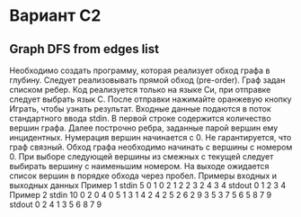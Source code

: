 # Вариант С2
## Graph DFS from edges list
Необходимо создать программу, которая реализует обход графа в глубину. Следует реализовывать
прямой обход (pre-order). Граф задан списком ребер.
Код реализуется только на языке Си, при отправке следует выбрать язык С.
После отправки нажимайте оранжевую кнопку Играть, чтобы узнать результат.
Входные данные подаются в поток стандартного ввода stdin. В первой строке содержится
количество вершин графа. Далее построчно ребра, заданные парой вершин ему инцидентных.
Нумерация вершин начинается с 0. Не гарантируется, что граф связный.
Обход графа необходимо начинать с вершины с номером 0.
При выборе следующей вершины из смежных с текущей следует выбирать вершину с наименьшим
номером.
На выходе ожидается список вершин в порядке обхода через пробел.
Примеры входных и выходных данных
Пример 1
stdin
5
0 1
0 2
1 2
2 3
2 4
3 4
stdout
0 1 2 3 4
Пример 2
stdin
10
0 2
0 4
0 5
1 3
1 4
2 4
2 5
2 6
2 9
3 5
3 7
5 6
5 8
7 9
stdout
0 2 4 1 3 5 6 8 7 9
